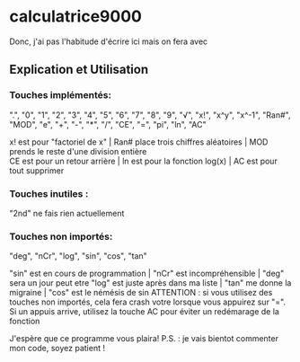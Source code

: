 # calculatrice9000

Donc, j'ai pas l'habitude d'écrire ici mais on fera avec

## Explication et Utilisation

### Touches implémentés:

".", "0", "1", "2", "3", "4", "5", "6", "7", "8", "9", "√", "x!", "x^y", "x^-1", "Ran#", "MOD", "e", "+", "-", "*", "/", "CE", "=", "pi", "ln", "AC"

 x! est pour "factoriel de x"  |   Ran# place trois chiffres aléatoires   |   MOD prends le reste d'une division entière   
CE est pour un retour arrière  |      ln est pour la fonction log(x)      |            AC est pour tout supprimer

### Touches inutiles :

"2nd" ne fais rien actuellement

### Touches non importés:

"deg", "nCr", "log", "sin", "cos", "tan"

"sin" est en cours de programmation   |   "nCr" est incompréhensible   |  "deg" sera un jour peut etre
"log" est juste après dans ma liste   |   "tan" me donne la migraine   |   "cos" est le némésis de sin
ATTENTION : si vous utilisez des touches non importés, cela fera crash votre lorsque vous appuirez sur "=".
Si un appuis arrive, utilisez la touche AC pour éviter un redémarage de la fonction

J'espère que ce programme vous plaira!
P.S. : je vais bientot commenter mon code, soyez patient !

